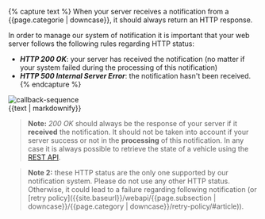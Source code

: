 {% capture text %}
When your server receives a notification from a {{page.categorie | downcase}}, it should always return an HTTP response.


In order to manage our system of notification it is important that your web server follows the following rules regarding HTTP status:
- ***HTTP 200 OK***: your server has received the notification (no matter if your system failed during the processing of this notification)
- ***HTTP 500 Internal Server Error***: the notification hasn't been received.
{% endcapture %}
<div style="overflow: auto">

<img src="{{site.baseurl}}/assets/images/callback-sequence.svg" alt="callback-sequence" class="content-img-float-right">
<div>
{{text | markdownify}}
</div>
</div>

> **Note:** *200 OK* should always be the response of your server if it **received** the notification. It should not be taken into account if your server success or not in the **processing** of this notification. In any case it is always possible to retrieve the state of a vehicle using the [REST API]({{site.baseurl}}/doc/webapi/b2b/overview/about-versions/#article).

> **Note 2:** these HTTP status are the only one supported by our notification system. Please do not use any other HTTP status. Otherwise, it could lead to a failure regarding following notification (or [retry policy]({{site.baseurl}}/webapi/{{page.subsection | downcase}}/{{page.category | downcase}}/retry-policy/#article)).
